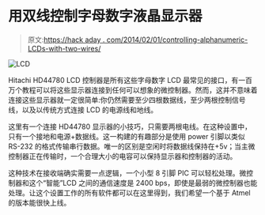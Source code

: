 # 用双线控制字母数字液晶显示器

> 原文:[https://hack aday . com/2014/02/01/controlling-alphanumeric-LCDs-with-two-wires/](https://hackaday.com/2014/02/01/controlling-alphanumeric-lcds-with-two-wires/)

![LCD](../Images/92f16e9befc67235336ff34f3dcef1ac.png)

Hitachi HD44780 LCD 控制器是所有这些字母数字 LCD 最常见的接口，有一百万个教程可以将这些显示器连接到任何可以想象的微控制器。然而，这并不意味着连接这些显示器就一定很简单:你仍然需要至少四根数据线，至少两根控制信号线，以及以传统方式连接 LCD 的电源线和地线。

这里有一个连接 HD44780 显示器的小技巧，只需要两根电线。在这种设置中，只有一个接地和电源+数据线。这一构建的有趣部分是使用 power 引脚以类似 RS-232 的格式传输串行数据。唯一的区别是空闲时将数据线保持在+5v；当主微控制器正在传输时，一个合理大小的电容可以保持显示器和控制器的活动。

这种技术在接收端确实需要一点逻辑，一个小型 8 引脚 PIC 可以轻松处理。微控制器和这个“智能”LCD 之间的通信速度是 2400 bps，即使是最弱的微控制器也能处理。让这个设置工作的所有软件都可以在这里得到，我们希望一个基于 Atmel 的版本能很快上线。